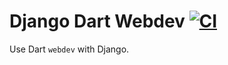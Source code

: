 # Django Dart Webdev [![CI](https://github.com/damoti/django-dart-webdev/workflows/tests/badge.svg)](https://github.com/damoti/django-dart-webdev/actions)

Use Dart `webdev` with Django.
